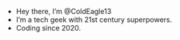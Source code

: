 -  Hey there, I’m @ColdEagle13
-  I’m a tech geek with 21st century superpowers.
- Coding since 2020.
<!---
ColdEagle13/ColdEagle13 is a ✨ special ✨ repository because its `README.md` (this file) appears on your GitHub profile.
You can click the Preview link to take a look at your changes.
--->
